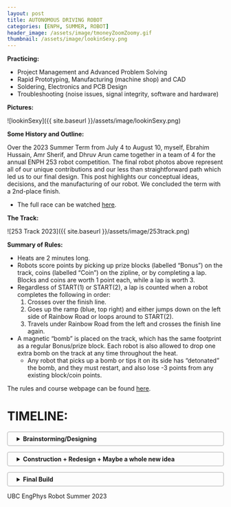 ```yaml
---
layout: post
title: AUTONOMOUS DRIVING ROBOT
categories: [ENPH, SUMMER, ROBOT]
header_image: /assets/image/tmoneyZoomZoomy.gif
thumbnail: /assets/image/lookinSexy.png
---
```

<style>
    /* Other styles remain unchanged */

    /* Adjust the top margin of the posts container to push it down */
    .posts {
        margin-top: 35px; /* Add more space at the top of the posts container */
        width: 100%; /* Full width of the parent container */
        position: relative;
        z-index: 3; /* Above the background section but below the navigation and header */
    }

    /* Rest of your styles */
</style>

<!--ROBOTS WERE MADE... -->

<!--more-->

**Practicing:**

- Project Management and Advanced Problem Solving
- Rapid Prototyping, Manufacturing (machine shop) and CAD
- Soldering, Electronics and PCB Design
- Troubleshooting (noise issues, signal integrity, software and hardware)

**Pictures:**

![lookinSexy]({{ site.baseurl }}/assets/image/lookinSexy.png)

**Some History and Outline:**

Over the 2023 Summer Term from July 4 to August 10, myself, Ebrahim Hussain, Amr Sherif, and Dhruv Arun came together in a team of 4 for the annual ENPH 253 robot competition. The final robot photos above represent all of our unique contributions and our less than straightforward path which led us to our final design. This post highlights our conceptual ideas, decisions, and the manufacturing of our robot. We concluded the term with a 2nd-place finish.

- The full race can be watched [here](https://www.youtube.com/live/gXMnazr8vEo?si=DzM_r1Ch8ZJGJhDZ).

**The Track:**

![253 Track 2023]({{ site.baseurl }}/assets/image/253track.png)

**Summary of Rules:**

- Heats are 2 minutes long.
- Robots score points by picking up prize blocks (labelled “Bonus”) on the track, coins (labelled “Coin”) on the zipline, or by completing a lap. Blocks and coins are worth 1 point each, while a lap is worth 3.
- Regardless of START(1) or START(2), a lap is counted when a robot completes the following in order:
  1. Crosses over the finish line.
  2. Goes up the ramp (blue, top right) and either jumps down on the left side of Rainbow Road or loops around to START(2).
  3. Travels under Rainbow Road from the left and crosses the finish line again.
- A magnetic “bomb” is placed on the track, which has the same footprint as a regular Bonus/prize block. Each robot is also allowed to drop one extra bomb on the track at any time throughout the heat.
  - Any robot that picks up a bomb or tips it on its side has “detonated” the bomb, and they must restart, and also lose -3 points from any existing block/coin points.

The rules and course webpage can be found [here](https://docs.google.com/document/d/e/2PACX-1vS4bQXNVCvEt-UMX50Rsar0Wds5AqRDQToN8ABxkS7ocnluPU8JlCNRYIkiXptbHYsrAI_WKzwC9IwO/pub).

<!--
**Late Night CAD Session**:

![Probably an Industry Standard]({{ site.baseurl }}/assets/image/lateNight.png)
-->

<style>
details {
    border: 1px solid #aaa;
    border-radius: 4px;
    padding: .5em .5em .5em 1.5em;
    margin-bottom: 1em;
}
summary {
    font-weight: bold;
    cursor: pointer;
}
details[open] {
    padding: .5em;
}
details[open] summary {
    border-bottom: 1px solid #aaa;
    margin-bottom: .5em;
}

  .centered-image {
    text-align: center; /* Center the content (image) inside the div */
    margin: 0 auto;     /* Ensures the div itself is centered if it has a width less than its container */
}

.centered-image img {
    width: 120%;   /* Increase the image size by 20% */
    margin: 0 auto; /* Ensures the image is centered */
    display: block; /* Makes the image a block element to accept the margin */
}

</style>

# TIMELINE:

<details>
  <summary>Brainstorming/Designing</summary>

  <strong>Brainstorming:</strong>
  <p>Teams were allowed to do almost anything they wanted, including jumping off the ramps, using the zipline, or traveling over the rocks to gain a shortcut to the finish line. However, before talking to each other as a team, we all decided that we would follow tape and dedicate our focus on trying to pick up blocks/avoid them passively.</p>
  
<div class="centered-image">
  <img src="{{ site.baseurl }}/assets/image/steering253.png" alt="Ack vs Diff Steering">
</div>  

  <strong>Firstly, we needed to choose our steering system.</strong>
  <p>This is important as it will determine where many elements of the robot will go, such as motors, electronics, and our pickup mechanism. The two types of steering we considered were either Ackermann or Differential. Ackermann is familiar to us as we see it in cars, where the back wheels stay at a certain speed and the front wheels can turn. Whereas in differential steering, the back wheels turn at different speeds to turn (i.e., if the left wheel is spinning slower than the right, the robot will turn left).</p>

  <p>However, from our understanding and research, Ackermann steering, provided the right geometry and tuning can be much faster than differential steering. With this in mind, we chose differential, while every other team chose Ackermann. This fact definitely made us think about our choice, but those thoughts did not last for long, as we were certain our choice took into consideration that this whole competition was something new to us and we wanted a steering mechanism that we could easily deploy and redeploy. Another observation that pushed us towards this steering mechanism was that the course has some very sharp turns, which in differential steering are easier to control, in just software, rather than in Ackermann steering where you would need to consider the whole chassis layout in order to accomplish those turns.</p>

  <p>So initially with our constraints, we wanted to design a robot that looked something like this:</p>
  
<div class="centered-image">
  <img src="{{ site.baseurl }}/assets/image/initialpresentation253.png" alt="Initial CAD pic 1">
</div> 

  <p>Where we drive around the track, the wings would fold inwards to collect a block and outward to avoid bombs like below:</p>
  
<div class="centered-image">
  <img src="{{ site.baseurl }}/assets/image/initialpresentation2532.png" alt="Initial CAD pic 2">
  <img src="{{ site.baseurl }}/assets/image/initialpresentation2533.png" alt="Initial CAD pic 3">
  <img src="{{ site.baseurl }}/assets/image/initialpresentation2534.png" alt="Initial CAD pic 4">
</div> 

</details>

<details>
  <summary>Construction + Redesign + Maybe a whole new idea</summary>
  
<strong>Electronics:</strong>

<p>To start we built a simple line follower, something we could adjust later on. Ebi owned build the motor drivers, tape sensors and microcontroller boards.</p> 

<strong>1. H-Bridge Motor Drivers:</strong>

<p>The H-Bridge is a relatively simple circuit used to control the **polarity** of the voltage across a load, in our case, a motor. Alongside having control over the speed by PWM, the H-bridge gives us control over the motor’s rotation direction. This is especially important in differential-steering, where in some cases one wheel must spin backward and the other forward to complete a sharp turn. Here is a simple **dual H-bridge** schematic of the motor boards on the robot.</p>

<div class="centered-image">
  <img src="{{ site.baseurl }}/assets/image/dual-hbridge.png" alt="dual-hbridge.png1">
</div> 

<p>Attached is a step through guide made by Ebi: <a href="/assets/image/H-Bridge Step-Through.pdf" download="H-Bridge Step-Through.pdf">H-Bridge Step-Through PDF</a>
</p>

<p>This resulted in:</p>

<div class="centered-image">
  <img src="{{ site.baseurl }}/assets/image/H-bridge layout.jpeg" alt="H-bridge layout.jpeg">
  <img src="{{ site.baseurl }}/assets/image/H-bridge final.png" alt="H-bridge final.png">
</div>

<strong>2. Control Boards and Tape Following Sensors:</strong>
<p>Here’s the unpopulated Blue-Pill/microcontroller board, and the tape sensor board:</p>

<div class="centered-image">
  <img src="{{ site.baseurl }}/assets/image/sc1.png" alt="Screenshot 2024-01-22 at 3.50.09 PM.png">
</div>

<p>BP Board PCB Layout:</p>

<div class="centered-image">
  <img src="{{ site.baseurl }}/assets/image/sc2.png" alt="Screenshot 2024-01-22 at 3.51.03 PM.png">
</div>

<p>This is somewhat overkill and wasn’t really required in the end, but I designed this board pretty early on before any other sensor / peripheral decisions were made. So it just made sense to be safe and provide the possibility to house two microcontrollers. It has:</p>

<ul>
    <li>x3 SONAR ports</li>
    <li>x4 I2C ports (two of them tied together <em>if</em> the microcontrollers need to talk to each other)</li>
    <li>x6 AIO available for tape sensors</li>
    <li>x3 servo ports</li>
    <li>a UART port for serial monitor, power selection</li>
    <li>2 2-wide PWM ports for two H-Bridges</li>
    <li>voltage level selectors for I2C, Sonar, and Tape Sensors</li>
</ul>

<p>and leaves the remainder of the pins free for switches, LEDS, hall-sensors, and anything else.</p>

<p>For the tape-sensor board, Dhruv made the schematic and Ebi made the PCB layout and soldered it together. It uses surface-mount resistors which was needed since the tape sensors sit very low to the ground. Here’s a video of it on a servo mount which I made using the laser cutter to cut my cad drawings. The black star shaped connector push fit into my mount, for easy prototyping:</p>

<div class="centered-image">
  <img src="{{ site.baseurl }}/assets/image/servermount.gif" alt="servermount.gif">
</div>

<strong>3. PID Algorithm:</strong>

<p>The PID is probably the simplest part of code of the entire robot, but I wanted to share how I thought about converting tape-sensor data to an error function.</p>

<p>Instead of computing each sensor value and referencing a lookup table, I decided to treat each sensor value as a **force** on a seesaw. Then, simply let the displacement be the net torque on it! Of course, if the robot is completely off the line, then just reference the magnitude of the previous displacement to know whether you are too left, or too right.</p>

<p>That’s basically what I’m doing here — writing it in code is much simpler than doing it mathematically though. The key part is the (∑S[n]N[n]∑S[n]∑S[n]∑S[n]N[n] - fix latex)​﻿ which is simply the average. N is the location of each sensor and S is the associated sensor values.</p>

<div class="centered-image">
  <img src="{{ site.baseurl }}/assets/image/sc3.png" alt="Screenshot 2024-01-22 at 4.03.32 PM.png">
</div>

<p>You can find the <a href="https://www.desmos.com/calculator/4zlgnq8wji">Desmos here</a>, and play around with the ϕϕ﻿, which is the displacement of the sensor array off the line. The purple line represents the error function value, and the dots are the sensor locations</p>

<div class="centered-image">
  <img src="{{ site.baseurl }}/assets/image/PIDs23.gif" alt="PIDs23.gif">
</div>

<p>One interesting way of doing it like this is it becomes convenient to introduce nonlinearities into the transfer function through the R[n] array. Ebi and I played around with this a little and found that a non-linear transfer function for differential steering can often result in smoother and more responsive driving than a linear one.</p>

<p>This makes intuitive sense for tape-following, because you don’t really care about minor deviations off the line, but once your tape sensors are close to leaving the line entirely, you now have a higher error to correct yourself quickly, or to take a sharp turn.</p>

<p>The final “non-traditional” part Ebi and I implemented was **filtering** the derivative of our error function, so that the PID equation is out = Kpe(t)+Ki∫e(t)+Kdlowpass(ddte(t))out=Kp​e(t)+Ki​∫e(t)+Kd​lowpass(dtd​e(t))﻿. To understand why, consider the following error function e(t), in red:</p>

<div class="centered-image">
  <img src="{{ site.baseurl }}/assets/image/sc4.png" alt="Screenshot 2024-01-22 at 4.05.56 PM.png">
</div>

<p>This error function simply means the robot’s displacement off the line has changed. It looks like a step rather than a smooth change because these signals are being processed inside the microcontroller, in thee **discrete* time domain.</p>

<p>If we then compute the almost-discrete-derivative as error - prevErrorerror﻿, we’d get an impulse, as shown in blue. This isn’t that useful because it means the derivative term in the PID equation only lasts for one loop iteration, which is on the order of μμ﻿s — that’s not nearly enough time for it to do much useful work. A solution to this is to **low-pass filter (LPF)** the differentiated error signal, shown in green. In an electrical context, this green signal represents the discharging of a capacitor, but instead we’re doing it in software using a first-order IIR filter:</p>

<div class="centered-image">
  <img src="{{ site.baseurl }}/assets/image/sc5.png" alt="Screenshot 2024-01-22 at 4.07.27 PM.png">
</div>

<p>Of course there are other ways to do this, and I guess you could choose any decaying function (maybe an average?). All that I’m trying to do is keep the effect of the derivative for longer, so that the KdKd​﻿ term comes into play.</p>

<p>The motivation to try something like this is somewhat arbitrary, but we gave it a shot and it had a **significant positive impact on the smoothness of the robot’s tape following at high speeds**.</p>

<strong>Final run:</strong>

<p>With all the basics sorted, we put the motors, H-bridges, microcontrollers, tape-sensors, and PID code together for the first prototype. Here you can see one of the populated BP boards as well.</p>

<p>I’m really proud of the pace we were able to do this at, since we were the first team to get on the track and tape follow in the first week of the course.</p>

<div class="centered-image">
  <img src="{{ site.baseurl }}/assets/image/topOfOG.jpeg" alt="topOfOG.jpeg">
    <img src="{{ site.baseurl }}/assets/image/finalrunOG.gif" alt="finalrunOGgif.gif">
</div>

<p>We fail on rainbow road since this was our first time testing, and the colors interfered with the tape sensor</p>

<strong>Block Pickup:</strong>
  
</details>

<details>
  <summary>Final Build</summary>
  
  Final Build
  
</details>

UBC EngPhys Robot Summer 2023
